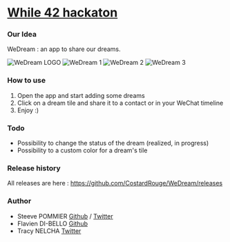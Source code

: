 [While 42 hackaton](http://while42.org)
=======

### Our Idea
WeDream : an app to share our dreams.

![](Assets/a.png "WeDream LOGO")
![](Assets/b.png "WeDream 1")
![](Assets/c.png "WeDream 2")
![](Assets/d.png "WeDream 3")

### How to use

1. Open the app and start adding some dreams
2. Click on a dream tile and share it to a contact or in your WeChat timeline
3. Enjoy :)

### Todo

* Possibility to change the status of the dream (realized, in progress)
* Possibility to a custom color for a dream's tile

### Release history

All releases are here : https://github.com/CostardRouge/WeDream/releases

### Author
* Steeve POMMIER [Github](https://github.com/CostardRouge) / [Twitter](https://twitter.com/LeBlousonRouge)
* Flavien DI-BELLO [Github](https://github.com/lwinged)
* Tracy NELCHA [Twitter](https://twitter.com/GlwadysN)